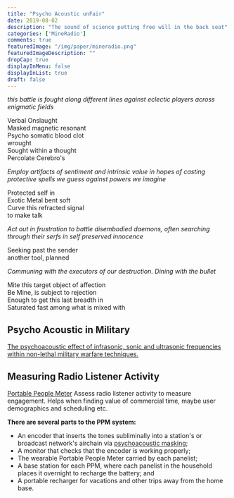 ```yaml
---
title: "Psycho Acoustic unFair"
date: 2019-08-02
description: "The sound of science putting free will in the back seat"
categories: ['MineRadio']
comments: true
featuredImage: "/img/paper/mineradio.png"
featuredImageDescription: ""
dropCap: true
displayInMenu: false
displayInList: true
draft: false
---
```


_this battle is fought along different lines against eclectic players across enigmatic fields_ <br>

Verbal Onslaught <br>
Masked magnetic resonant <br>
Psycho somatic blood clot <br>
wrought <br>
Sought within a thought <br>
Percolate Cerebro's <br>

_Employ artifacts of sentiment and intrinsic value in hopes of casting protective spells we guess against powers we imagine_

Protected self in <br>
Exotic Metal bent soft <br>
Curve this refracted signal <br>
to make talk <br>

_Act out in frustration to battle disembodied daemons, often searching through their serfs in self preserved innocence_

Seeking past the sender <br>
another tool, planned <br>

_Communing with the executors of our destruction. Dining with the bullet_

Mite this target object of affection <br> 
Be Mine, is subject to rejection <br> 
Enough to get this last breadth in <br> 
Saturated fast among what is mixed with <br> 


## Psycho Acoustic in Military

[The psychoacoustic effect of infrasonic, sonic and ultrasonic frequencies within non-lethal military warfare techniques.](https://littlefield.co/the-psychoacoustic-effect-of-infrasonic-sonic-and-ultrasonic-frequencies-within-non-lethal-cf05e1fd8673)


## Measuring Radio Listener Activity

[Portable People Meter](https://en.wikipedia.org/wiki/Portable_People_Meter)
Assess radio listener activity to measure engagement. Helps when finding value of commercial time, maybe user demographics and scheduling etc.

**There are several parts to the PPM system:**

- An encoder that inserts the tones subliminally into a station's or broadcast network's airchain via [psychoacoustic masking](https://en.wikipedia.org/wiki/Psychoacoustics); <br>
- A monitor that checks that the encoder is working properly; <br>
- The wearable Portable People Meter carried by each panelist; <br>
- A base station for each PPM, where each panelist in the household places it overnight to recharge the battery; and <br>
- A portable recharger for vacations and other trips away from the home base. <br>